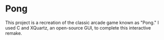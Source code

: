 # Pong

This project is a recreation of the classic arcade game known as "Pong." I used C and XQuartz, an open-source GUI, to complete this interactive remake.
